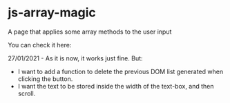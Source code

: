 # js-array-magic
A page that applies some array methods to the user input

You can check it here: 

27/01/2021 - As it is now, it works just fine. But:
- I want to add a function to delete the previous DOM list generated when clicking the button.
- I want the text to be stored inside the width of the text-box, and then scroll. 
